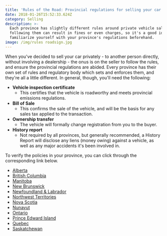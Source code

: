 ```yaml
---
title: 'Rules of the Road: Provincial regulations for selling your car privately'
date: 2018-01-26T15:52:33.624Z
category: Selling
description: >-
  Each province has slightly different rules around private vehicle sales. Not
  following them can result in fines or even charges, so it's a good idea to
  familiarize yourself with your province's regulations beforehand.
image: /img/rules roadsign.jpg
---
```

When you've decided to sell your car privately - to another person directly, without involving a dealership - the onus is on the seller to follow the rules, and ensure the provincial regulations are abided. Every province has their own set of rules and regulatory body which sets and enforces them, and they're all a little different. In general, though, you'll need the following: 

* **Vehicle inspection certificate**
  * This certifies that the vehicle is roadworthy and meets provincial emissions regulations.
* **Bill of Sale**
  * This confirms the sale of the vehicle, and will be the basis for any sales tax applied to the transaction.
* **Ownership transfer**
  * The vehicle will formally change registration from you to the buyer.
* **History report**
  * Not required by all provinces, but generally recommended, a History Report will disclose any liens (money owing) against a vehicle, as well as any major accidents it's been involved in.

To verify the policies in your province, you can click through the corresponding link below. 

* [Alberta](http://www.servicealberta.gov.ab.ca/buy-sell-used-vehicle.cfm)
* [British Columbia](http://www.icbc.com/vehicle-registration/sell-vehicle/Pages/default.aspx)
* [Manitoba](https://www.mpi.mb.ca/en/Reg-and-Ins/Registration/Pages/selling.aspx)
* [New Brunswick](http://www2.gnb.ca/content/gnb/en/services/services_renderer.200814.html)
* [Newfoundland & Labrador](http://www.servicenl.gov.nl.ca/drivers/DriversandVehicles/vehicleregistration/transfer.html)
* [Northwest Territories](http://www.dot.gov.nt.ca/DMV/Registration)
* [Nova Scotia](https://novascotia.ca/sns/rmv/registration/vetrans.asp)
* [Nunavut](https://www.gov.nu.ca/programs/a)
* [Ontario](https://www.ontario.ca/page/buy-or-sell-used-vehicle-ontario)
* [Prince Edward Island](https://www.princeedwardisland.ca/en/information/transportation-infrastructure-and-energy/vehicle-registration-ownership-transfers)
* [Quebec](https://www.opc.gouv.qc.ca/en/consumer/good-service/vehicle/car-purchase/used-private-vendor/transfer-registration/)
* [Saskatchewan](https://www.sgi.sk.ca/individuals/registration/buying/buyingused)
